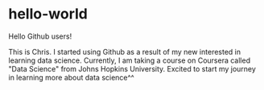 # hello-world

Hello Github users!

This is Chris. I started using Github as a result of my new interested in learning data science. Currently, I am taking a course on Coursera called "Data Science" from Johns Hopkins University. Excited to start my journey in learning more about data science^^
